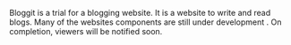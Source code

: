 Bloggit is a trial for a blogging website. It is a website to write and read blogs. Many of the websites components are still under development . On completion, viewers will be notified soon.
